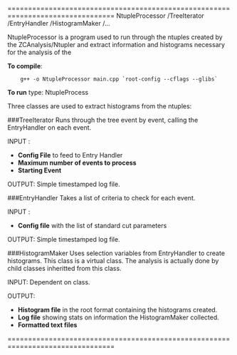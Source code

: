 ================================================================================
NtupleProcessor
  /TreeIterator
  /EntryHandler
  /HistogramMaker
  /...

NtupleProcessor is a program used to run through the ntuples created by the
ZCAnalysis/Ntupler and extract information and histograms necessary for the 
analysis of the 

**To compile**:

```
    g++ -o NtupleProcessor main.cpp `root-config --cflags --glibs`
```

**To run** type: NtupleProcess <inputconfigfile>

Three classes are used to extract histograms from the ntuples:


###TreeIterator
Runs through the tree event by event, calling the EntryHandler on each event.

INPUT :
- **Config File** to feed to Entry Handler
- **Maximum number of events to process**
- **Starting Event**

OUTPUT: Simple timestamped log file.


###EntryHandler
Takes a list of criteria to check for each event.

INPUT :
- **Config file** with the list of standard cut parameters

OUTPUT: Simple timestamped log file.


###HistogramMaker
Uses selection variables from EntryHandler to create histograms. This class is a
virtual class. The analysis is actually done by child classes inheritted from
this class.

INPUT: Dependent on class.

OUTPUT:
- **Histogram file** in the root format containing the histograms created. 
- **Log file** showing stats on information the HistogramMaker collected.
- **Formatted text files**

================================================================================

